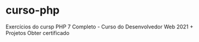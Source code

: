 # curso-php
Exercícios do cursp PHP 7 Completo - Curso do Desenvolvedor Web 2021 + Projetos Obter certificado
